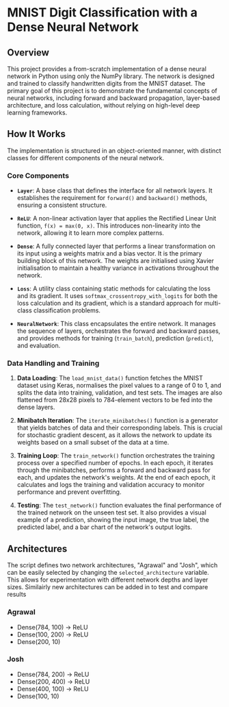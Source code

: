 # MNIST Digit Classification with a Dense Neural Network

## Overview

This project provides a from-scratch implementation of a dense neural network in Python using only the NumPy library. The network is designed and trained to classify handwritten digits from the MNIST dataset. The primary goal of this project is to demonstrate the fundamental concepts of neural networks, including forward and backward propagation, layer-based architecture, and loss calculation, without relying on high-level deep learning frameworks.

## How It Works

The implementation is structured in an object-oriented manner, with distinct classes for different components of the neural network.

### Core Components

*   **`Layer`**: A base class that defines the interface for all network layers. It establishes the requirement for `forward()` and `backward()` methods, ensuring a consistent structure.

*   **`ReLU`**: A non-linear activation layer that applies the Rectified Linear Unit function, `f(x) = max(0, x)`. This introduces non-linearity into the network, allowing it to learn more complex patterns.

*   **`Dense`**: A fully connected layer that performs a linear transformation on its input using a weights matrix and a bias vector. It is the primary building block of this network. The weights are initialised using Xavier initialisation to maintain a healthy variance in activations throughout the network.

*   **`Loss`**: A utility class containing static methods for calculating the loss and its gradient. It uses `softmax_crossentropy_with_logits` for both the loss calculation and its gradient, which is a standard approach for multi-class classification problems.

*   **`NeuralNetwork`**: This class encapsulates the entire network. It manages the sequence of layers, orchestrates the forward and backward passes, and provides methods for training (`train_batch`), prediction (`predict`), and evaluation.

### Data Handling and Training

1.  **Data Loading**: The `load_mnist_data()` function fetches the MNIST dataset using Keras, normalises the pixel values to a range of 0 to 1, and splits the data into training, validation, and test sets. The images are also flattened from 28x28 pixels to 784-element vectors to be fed into the dense layers.

2.  **Minibatch Iteration**: The `iterate_minibatches()` function is a generator that yields batches of data and their corresponding labels. This is crucial for stochastic gradient descent, as it allows the network to update its weights based on a small subset of the data at a time.

3.  **Training Loop**: The `train_network()` function orchestrates the training process over a specified number of epochs. In each epoch, it iterates through the minibatches, performs a forward and backward pass for each, and updates the network's weights. At the end of each epoch, it calculates and logs the training and validation accuracy to monitor performance and prevent overfitting.

4.  **Testing**: The `test_network()` function evaluates the final performance of the trained network on the unseen test set. It also provides a visual example of a prediction, showing the input image, the true label, the predicted label, and a bar chart of the network's output logits.


## Architectures

The script defines two network architectures, "Agrawal" and "Josh", which can be easily selected by changing the `selected_architecture` variable. This allows for experimentation with different network depths and layer sizes. Similairly new architectures can be added in to test and compare results

### Agrawal
*   Dense(784, 100) -> ReLU
*   Dense(100, 200) -> ReLU
*   Dense(200, 10)

### Josh
*   Dense(784, 200) -> ReLU
*   Dense(200, 400) -> ReLU
*   Dense(400, 100) -> ReLU
*   Dense(100, 10)

